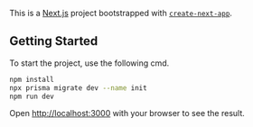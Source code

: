 This is a [Next.js](https://nextjs.org) project bootstrapped with [`create-next-app`](https://github.com/vercel/next.js/tree/canary/packages/create-next-app).

## Getting Started

To start the project, use the following cmd.

```bash
npm install
npx prisma migrate dev --name init
npm run dev
```

Open [http://localhost:3000](http://localhost:3000) with your browser to see the result.
